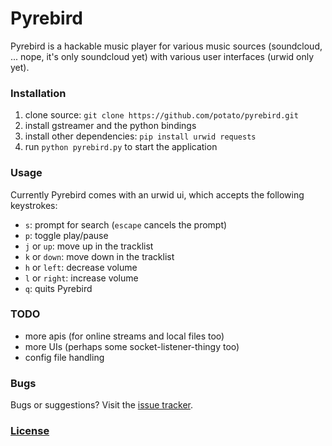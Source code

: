 Pyrebird
========

Pyrebird is a hackable music player for various music sources (soundcloud, ... nope, it's only soundcloud yet) with various user interfaces (urwid only yet).

### Installation

1. clone source: `git clone https://github.com/potato/pyrebird.git`
2. install gstreamer and the python bindings
3. install other dependencies: `pip install urwid requests`
4. run `python pyrebird.py` to start the application

### Usage

Currently Pyrebird comes with an urwid ui, which accepts the following keystrokes:
* `s`: prompt for search (`escape` cancels the prompt)
* `p`: toggle play/pause
* `j` or `up`: move up in the tracklist
* `k` or `down`: move down in the tracklist
* `h` or `left`: decrease volume
* `l` or `right`: increase volume
* `q`: quits Pyrebird

### TODO

* more apis (for online streams and local files too)
* more UIs (perhaps some socket-listener-thingy too)
* config file handling

### Bugs

Bugs or suggestions? Visit the [issue tracker](https://github.com/potato/pyrebird/issues).

### [License](https://github.com/potato/pyrebird/blob/master/LICENSE)

